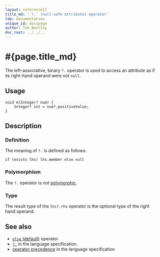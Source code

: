 ```yaml
---
layout: reference11
title_md: '`?.` (null-safe attribute) operator'
tab: documentation
unique_id: docspage
author: Tom Bentley
doc_root: ../../..
---
```


# #{page.title_md}

The left-associative, binary `?.` operator is used to access an attribute 
as if its right-hand operand were not `null`.

## Usage 

<!-- try: -->
    void m(Integer? num) {
        Integer? int = num?.positiveValue;
    }

## Description

### Definition

The meaning of `?.` is defined as follows:

<!-- check:none -->
<!-- try: -->
    if (exists lhs) lhs.member else null	

### Polymorphism

The `?.` operator is not [polymorphic](#{page.doc_root}/reference/operator/operator-polymorphism). 

### Type

The result type of the `lhs?.rhs` operator is the optional type of the right 
hand operand.

## See also

* [`else` (default)](../else) operator
* [`?.`](#{site.urls.spec_current}#nullvalues) in the language specification.
* [operator precedence](#{site.urls.spec_current}#operatorprecedence) in the 
  language specification
